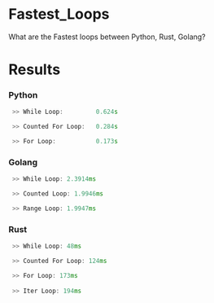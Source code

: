 # Fastest_Loops
What are the Fastest loops between Python, Rust, Golang?

# Results
<h3>Python</h3>

```c++
 >> While Loop:         0.624s

 >> Counted For Loop:   0.284s

 >> For Loop:           0.173s
```

<h3>Golang</h3>

```c++
 >> While Loop: 2.3914ms

 >> Counted Loop: 1.9946ms

 >> Range Loop: 1.9947ms
```

<h3>Rust</h3>

```c++
 >> While Loop: 48ms

 >> Counted For Loop: 124ms

 >> For Loop: 173ms
 
 >> Iter Loop: 194ms
```
